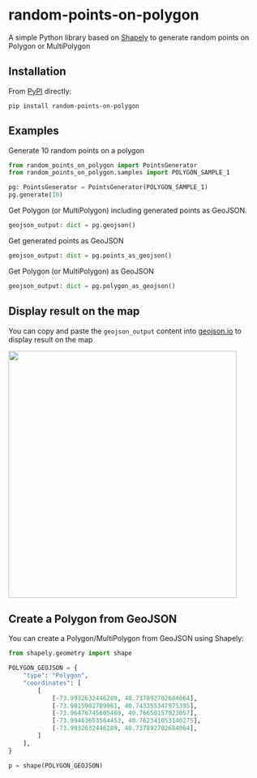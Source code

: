 # random-points-on-polygon

A simple Python library based on [Shapely](https://github.com/shapely/shapely) to generate random points on Polygon or MultiPolygon

## Installation

From [PyPI](https://pypi.org/project/random-points-on-polygon/) directly:

```
pip install random-points-on-polygon
```
## Examples

Generate 10 random points on a polygon
```python
from random_points_on_polygon import PointsGenerator
from random_points_on_polygon.samples import POLYGON_SAMPLE_1

pg: PointsGenerator = PointsGenerator(POLYGON_SAMPLE_1)
pg.generate(10)
```

Get Polygon (or MultiPolygon) including generated points as GeoJSON. 
```python
geojson_output: dict = pg.geojson()
```

Get generated points as GeoJSON
```python
geojson_output: dict = pg.points_as_geojson()
```

Get Polygon (or MultiPolygon) as GeoJSON
```python
geojson_output: dict = pg.polygon_as_geojson()
```
## Display result on the map
You can copy and paste the ```geojson_output``` content into [geojson.io](https://geojson.io) to display result on the map

<img src="https://github.com/maurosaladino/random-points-on-polygon/blob/main/public/geojson.jpg?raw=true" width="450" height="487">

## Create a Polygon from GeoJSON
You can create a Polygon/MultiPolygon from GeoJSON using Shapely:

```python
from shapely.geometry import shape

POLYGON_GEOJSON = {
    "type": "Polygon",
    "coordinates": [
        [
            [-73.9932632446289, 40.737892702684064],
            [-73.9815902709961, 40.743355347975395],
            [-73.96476745605469, 40.76650157923057],
            [-73.99463653564453, 40.762341053140275],
            [-73.9932632446289, 40.737892702684064],
        ]
    ],
}

p = shape(POLYGON_GEOJSON)
```



